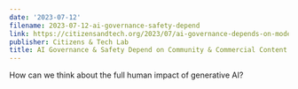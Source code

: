 ```yaml
---
date: '2023-07-12'
filename: 2023-07-12-ai-governance-safety-depend
link: https://citizensandtech.org/2023/07/ai-governance-depends-on-moderators/
publisher: Citizens & Tech Lab
title: AI Governance & Safety Depend on Community & Commercial Content Moderators
---
```


How can we think about the full human impact of generative AI?